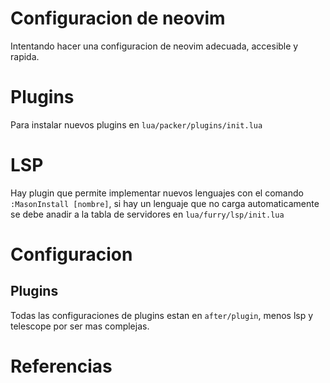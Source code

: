 # Configuracion de neovim
Intentando hacer una configuracion de neovim adecuada, accesible y rapida.

# Plugins
Para instalar nuevos plugins en `lua/packer/plugins/init.lua`

# LSP
Hay plugin que permite implementar nuevos lenguajes con el comando
`:MasonInstall [nombre]`, si hay un lenguaje que no carga automaticamente se debe anadir
a la tabla de servidores en `lua/furry/lsp/init.lua`

# Configuracion
## Plugins
Todas las configuraciones de plugins estan en `after/plugin`, menos lsp y telescope por ser mas complejas.

# Referencias
